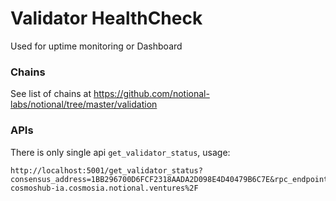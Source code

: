 # Validator HealthCheck

Used for uptime monitoring or Dashboard

### Chains
See list of chains at https://github.com/notional-labs/notional/tree/master/validation


### APIs

There is only single api `get_validator_status`, usage:

```console
http://localhost:5001/get_validator_status?consensus_address=1BB296700D6FCF2318AADA2D098E4D40479B6C7E&rpc_endpoint=https%3A%2F%2Frpc-cosmoshub-ia.cosmosia.notional.ventures%2F
```